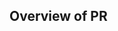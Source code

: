 ## Overview of PR

<!-- Filling out the template is required. Be sure to add all applicable labels! -->
<!-- Give a general overview of the PR -->

<!-- ## Technical & Architecture Changes -->

<!-- Explain any architecture changes/decisions here, if any -->
<!-- Number of new packages in package.json -->
<!-- Link any relevant documents -->
<!-- Screenshots (frontend) -->

<!-- ## TODO -->

<!-- Any outstanding ToDos? -->
<!-- `- [ ] task` == todo -->
<!-- `- [x] task` == done -->

